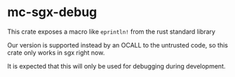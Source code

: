 mc-sgx-debug
=========

This crate exposes a macro like `eprintln!` from the rust standard library

Our version is supported instead by an OCALL to the untrusted code,
so this crate only works in sgx right now.

It is expected that this will only be used for debugging during development.

